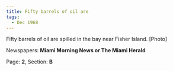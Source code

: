 ```yaml
---  
title: Fifty barrels of oil are  
tags:  
  - Dec 1968  
---  
```

  
Fifty barrels of oil are spilled in the bay near Fisher Island. [Photo]  
  
Newspapers: **Miami Morning News or The Miami Herald**  
  
Page: **2**, Section: **B** 
